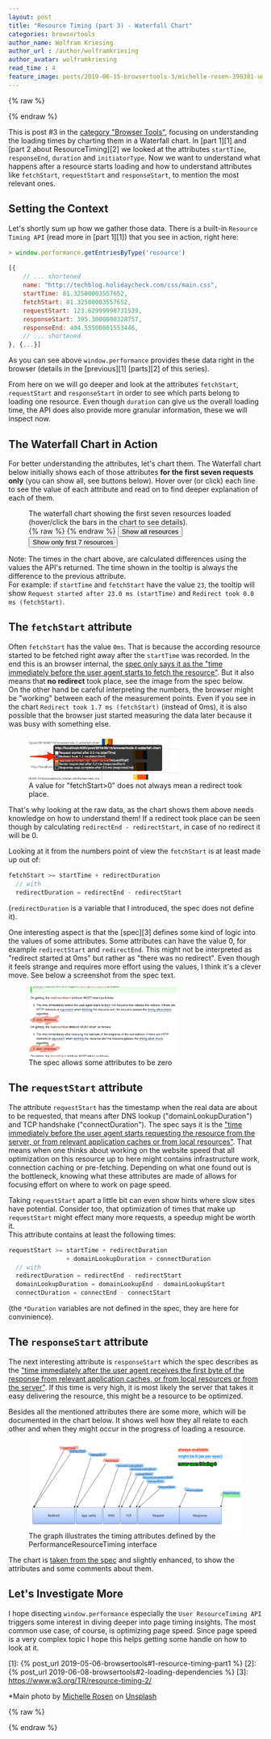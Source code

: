 ```yaml
---
layout: post
title: "Resource Timing (part 3) - Waterfall Chart"
categories: browsertools
author_name: Wolfram Kriesing
author_url : /author/wolframkriesing
author_avatar: wolframkriesing
read_time : 4
feature_image: posts/2019-06-15-browsertools-3/michelle-rosen-390381-unsplash.jpg
---
```


{% raw %}
<script type="text/javascript">
  window.__loadChartFunctions__ = [];
</script>
{% endraw %}


This is post #3 in the [category "Browser Tools"][0], focusing on understanding the loading times by charting them in a Waterfall chart. In [part 1][1] and [part 2 about ResourceTiming][2] we looked at the attributes `startTime`, `responseEnd`, `duration` and `initiatorType`. Now we want to understand what happens after a resource starts loading and how to understand attributes like `fetchStart`, `requestStart` and `responseStart`, to mention the most relevant ones.

## Setting the Context

Let's shortly sum up how we gather those data. There is a built-in `Resource Timing API` (read more in [part 1][1]) that you see in action, right here:

```js
> window.performance.getEntriesByType('resource')
```

```js
[{
    // ... shortened
    name: "http://techblog.holidaycheck.com/css/main.css",
    startTime: 81.32500003557652,
    fetchStart: 81.32500003557652,
    requestStart: 123.62999998731539,
    responseStart: 395.3000000328757,
    responseEnd: 404.55500001553446,
    // ... shortened
}, {...}]
```

As you can see above `window.performance` provides these data right in the browser (details in the [previous][1] [parts][2] of this series).

From here on we will go deeper and look at the attributes `fetchStart`, `requestStart` and `responseStart` in order to see which parts belong to loading one resource. Even though `duration` can give us the overall loading time, the API does also provide more granular information, these we will inspect now.

## The Waterfall Chart in Action

For better understanding the attributes, let's chart them. The Waterfall chart below initially shows each of those attributes **for the first seven requests only** (you can show all, see buttons below).
Hover over (or click) each line to see the value of each attribute and read on to find deeper explanation of each of them.

<figure>
    <hc-chart id="waterfall-chart-2" style="height: 350px;"></hc-chart>
    <figcaption>The waterfall chart showing the first seven resources loaded (hover/click the bars in the chart to see details).</figcaption>
    {% raw %}
    <script type="text/javascript">
        const _renderChartWithFirstSevenResources = () => _renderWaterfallChart(document.querySelector('#waterfall-chart-2'), 7)
        const _renderChartWithAllResources = () => _renderWaterfallChart(document.querySelector('#waterfall-chart-2'))
        window.__loadChartFunctions__.push(_renderChartWithFirstSevenResources);
    </script>
    {% endraw %}
    <button onclick="_renderChartWithAllResources()">Show all resources</button>
    <button onclick="_renderChartWithFirstSevenResources()">Show only first 7 resources</button>
</figure>

Note: The times in the chart above, are calculated differences using the values the API's returned.
The time shown in the tooltip is always the difference to the previous attribute.  
For example: if `startTime` and `fetchStart` have the value `23`, the tooltip will show `Request started after 23.0 ms (startTime)` and `Redirect took 0.0 ms (fetchStart)`.

## The `fetchStart` attribute

Often `fetchStart` has the value `0ms`. That is because the according resource started to be fetched right away after the `startTime` was recorded. In the end this is an browser internal, the [spec only says it as the "time immediately before the user agent starts to fetch the resource"][7]. But it also means that **no redirect** took place, see the image from the spec below.  
On the other hand be careful interpreting the numbers, the browser might be "working" between each of the measurement points. Even if you see in the chart `Redirect took 1.7 ms (fetchStart)` (instead of 0ms), it is also possible that the browser just started measuring the data later because it was busy with something else. 

<figure>
    <img src="/img/posts/2019-06-15-browsertools-3/maybe-no-redirect.jpg" alt="maybe-no-redirect" class="centered" style="width: 70%" />
    <figcaption>A value for "fetchStart>0" does not always mean a redirect took place.</figcaption>
</figure>

That's why looking at the raw data, as the chart shows them above needs knowledge on how to understand them! If a redirect took place can be seen though by calculating `redirectEnd - redirectStart`, in case of no redirect it will be 0.

Looking at it from the numbers point of view the `fetchStart` is at least made up out of:
```js
fetchStart >= startTime + redirectDuration
  // with        
  redirectDuration = redirectEnd - redirectStart
```
(`redirectDuration` is a variable that I introduced, the spec does not define it). 



One interesting aspect is that the [spec][3] defines some kind of logic into the values of some attributes. Some attributes can have the value 0, for example `redirectStart` and `redirectEnd`. This might not be interpreted as "redirect started at 0ms" but rather as "there was no redirect". Even though it feels strange and requires more effort using the values, I think it's a clever move. See below a screenshot from the spec text.

<figure>
    <img src="/img/posts/2019-06-15-browsertools-3/spec-attributes-zero.jpg" alt="spec-attributes-zero.jpg" class="left" style="width: 70%" />
    <figcaption>The spec allows some attributes to be zero</figcaption>
</figure>


## The `requestStart` attribute

The attribute `requestStart` has the timestamp when the real data are about to be requested, that means after DNS lookup ("domainLookupDuration") and TCP handshake ("connectDuration"). The spec says it is the ["time immediately before the user agent starts requesting the resource from the server, or from relevant application caches or from local resources"][8]. That means when one thinks about working on the website speed that all optimization on this resource up to here might contains infrastructure work, connection caching or pre-fetching. Depending on what one found out is the bottleneck, knowing what these attributes are made of allows for focusing effort on where to work on page speed.

Taking `requestStart` apart a little bit can even show hints where slow sites have potential. Consider too, that optimization of times that make up `requestStart` might effect many more requests, a speedup might be worth it.  
This attribute contains at least the following times:
```js
requestStart >= startTime + redirectDuration 
                + domainLookupDuration + connectDuration
  // with        
  redirectDuration = redirectEnd - redirectStart
  domainLookupDuration = domainLookupEnd - domainLookupStart  
  connectDuration = connectEnd - connectStart
```
(the `*Duration` variables are not defined in the spec, they are here for convinience). 


## The `responseStart` attribute

The next interesting attribute is `responseStart` which the spec describes as the ["time immediately after the user agent receives the first byte of the response from relevant application caches, or from local resources or from the server"][9]. If this time is very high, it is most likely the server that takes it easy delivering the resource, this might be a resource to be optimized.

Besides all the mentioned attributes there are some more, which will be documented in the chart below. It shows well how they all relate to each other and when they might occur in the progress of loading a resource.

<figure>
    <img src="/img/posts/2019-06-15-browsertools-3/resource-timing-overview-modified.png" alt="resource-timing-overview" class="centered" />
    <figcaption>The graph illustrates the timing attributes defined by the PerformanceResourceTiming interface</figcaption>
</figure>

The chart is [taken from the spec][6] and slightly enhanced, to show the attributes and some comments about them.

## Let's Investigate More

I hope disecting `window.performance` especially the `User ResourceTiming API` triggers some interest in diving deeper into page timing insights. The most common use case, of course, is optimizing page speed. Since page speed is a very complex topic I hope this helps getting some handle on how to look at it.


[0]: /category/browsertools
[1]: {% post_url 2019-05-06-browsertools#1-resource-timing-part1 %}
[2]: {% post_url 2019-06-08-browsertools#2-loading-dependencies %}
[3]: https://www.w3.org/TR/resource-timing-2/

[6]: https://www.w3.org/TR/2017/CR-resource-timing-1-20170330/#processing-model
[7]: https://www.w3.org/TR/2017/CR-resource-timing-1-20170330/#dom-performanceresourcetiming-fetchstart
[8]: https://www.w3.org/TR/2017/CR-resource-timing-1-20170330/#dom-performanceresourcetiming-requeststart
[9]: https://www.w3.org/TR/2017/CR-resource-timing-1-20170330/#dom-performanceresourcetiming-responsestart

*Main photo by <a href="https://unsplash.com/photos/MmPamQEr-ec?utm_source=unsplash&utm_medium=referral&utm_content=creditCopyText">Michelle Rosen</a> on <a href="https://unsplash.com/?utm_source=unsplash&utm_medium=referral&utm_content=creditCopyText">Unsplash</a><br />


{% raw %}
<script type="text/javascript">

  const _renderWaterfallChart = (domNodeToRenderInto, numberOfEntriesToShow = Number.POSITIVE_INFINITY) => {
    const chart = domNodeToRenderInto;
    const resources = [
      ...window.performance.getEntriesByType('navigation'),
      ...window.performance.getEntriesByType('resource').slice(0, numberOfEntriesToShow - 1),
    ];
    const times = resources.map(
      resource => ({label: resource.name, values: [
        resource.startTime,
        resource.fetchStart,
        resource.requestStart || resource.fetchStart,
        resource.responseStart || resource.fetchStart,
        resource.responseEnd,
      ]}));
    const valueLabels = [
      'Request started after ${value} ms (startTime)', 
      'Redirect took ${value} ms (fetchStart)', 
      'AppCache+DNS+TCP took ${value} ms (requestStart)',
      'Server responded after ${value} ms (responseStart)',
      'Response was complete after ${value} ms (responseEnd)',
    ];
    chart.updateStackedWaterfallData(times, {valueLabels, precision: 1});
  };

  (() => {
    const onLoaded = () => {
      window.customElements.whenDefined('hc-chart').then(() => {
        window.addEventListener('load', () => {
          window.__loadChartFunctions__.forEach(fn => fn());
        });
      });
    };
    const scriptTag = document.createElement('script');
    scriptTag.onload = onLoaded;
    scriptTag.setAttribute('type', 'module');
    scriptTag.setAttribute('src', 'https://holidaycheck.github.io/hc-live-chart-component/HcChart.js');
    document.head.insertBefore(scriptTag, document.head.childNodes[0]);
  })();
</script>
{% endraw %}


